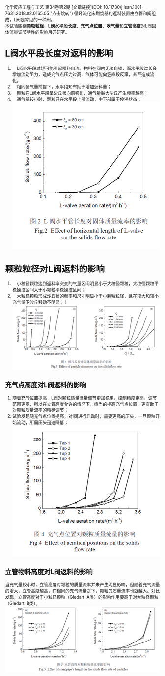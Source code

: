 化学反应工程与工艺 第34卷第2期 [文章链接](DOI: 10.11730/j.issn.1001-7631.2018.02.0165.05 "点击跳转")
循环流化床燃烧器的返料装置由立管和阀组成，L阀是常见的一种阀。  
本试验围绕**颗粒粒径**、**L阀水平段长度**、**充气点位置**、**吹气量**和**立管高度**对L阀固体流量调节特性的影响展开研究。  
  
# L阀水平段长度对返料的影响  
1. &emsp;L阀水平段过短可能引起粉料自流，物料在阀内无法自锁，而水平段过长会增加流动阻力，造成充气点压力过高，气体可能向竖直段反窜，甚至造成流化。  
2. &emsp;相同通气量前提下，水平段短有助于增加返料量；  
3. &emsp;颗粒在L阀水平段呈沙丘状向前移动，通气量越大沙丘产生频率越高；  
4. &emsp;通气量较小时，颗粒只在水平段上部流动，中下部属于停滞状态；  
![Alt text](image-4.png)
  
# 颗粒粒径对L阀返料的影响  
1. &emsp;小粒径颗粒达到返料率突变的气量区间明显小于大粒径颗粒，大粒径颗粒平稳操控区间大于小颗粒平稳操控区间；
2. &emsp;大粒径颗粒形成沙丘状的频率和尺寸明显小于小颗粒粒径，且在较大和较小充气量下沙丘移动不明显；
!![Alt text](image-1.png)  
  
## 充气点高度对L阀返料的影响  
1. 随着充气位置提高，L阀对颗粒质量流量调节更加稳定，控制精度更高，调节范围更宽，所以在立管高度允许的情况下，适当的提高充气点位置，更有助于对颗粒质量流率的精确调节；  
2. 试验发现随充气点位置提高，对l阀进行启动时，需要更高的压头，一旦颗粒开始流动，所需压头迅速降低；  
![Alt text](image-3.png)  
## 立管物料高度对L阀返料的影响  
当充气量较小时，立管高度对颗粒的质量流率并未产生明显影响，但随着充气流量的增大，立管高度越高，在相同的充气流量之下，颗粒的质量流率也就越大。对比发现，立管高度对于小粒径颗粒（Gledart&ensp;A类）的影响作用要高于对大粒径颗粒（Gledart&ensp;B类）。  
![Alt text](image-5.png)